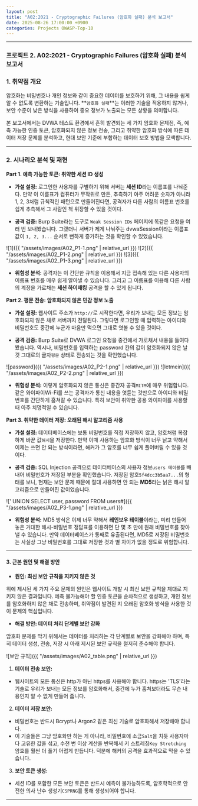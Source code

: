 ```yaml
---
layout: post
title: "A02:2021 - Cryptographic Failures (암호화 실패) 분석 보고서"
date: 2025-08-26 17:00:00 +0900
categories: Projects OWASP-Top-10
---
```

---

### **프로젝트 2. A02:2021 - Cryptographic Failures (암호화 실패) 분석 보고서**

### **1. 취약점 개요**

암호화는 비밀번호나 개인 정보와 같이 중요한 데이터를 보호하기 위해, 그 내용을 쉽게 알 수 없도록 변환하는 기술입니다. **`암호화 실패`**는 이러한 기술을 적용하지 않거나, 보안 수준이 낮은 방식을 사용하여 중요 정보가 노출되는 모든 상황을 의미합니다. 

본 보고서에서는 DVWA 테스트 환경에서 흔히 발견되는 세 가지 암호화 문제점, 즉, 예측 가능한 인증 토큰, 암호화되지 않은 정보 전송, 그리고 취약한 암호화 방식에 따른 데이터 저장 문제를 분석하고, 현대 보안 기준에 부합하는 데이터 보호 방법을 모색합니다.

---

### **2. 시나리오 분석 및 재현**

**Part 1. 예측 가능한 토큰: 취약한 세션 ID 생성**

*   **가설 설정:**
로그인한 사용자를 구별하기 위해 서버는 **세션 ID**라는 이름표를 나눠준다. 만약 이 이름표가 컴퓨터가 무작위로 만든, 추측하기 아주 어려운 숫자가 아니라 1, 2, 3처럼 규칙적인 패턴으로 만들어진다면, 공격자가 다른 사람의 이름표 번호를 쉽게 추측해서 그 사람인 척 위장할 수 있을 것이다.

*   **공격 검증:**
Burp Suite라는 도구로 `Weak Session IDs` 페이지에 똑같은 요청을 여러 번 보내봤습니다. 그랬더니 서버가 제게 나눠주는 dvwaSession이라는 이름표 값이 `1, 2, 3...` 순서로 뻔하게 증가하는 것을 확인할 수 있었습니다.

   ![1]({{ "/assets/images/A02_P1-1.png" | relative_url }})
   ![2]({{ "/assets/images/A02_P1-2.png" | relative_url }})
   ![3]({{ "/assets/images/A02_P1-3.png" | relative_url }})

*   **위험성 분석:**
공격자는 이 간단한 규칙을 이용해서 지금 접속해 있는 다른 사용자의 이름표 번호를 매우 쉽게 알아낼 수 있습니다. 그리고 그 이름표를 이용해 다른 사람의 계정을 가로채는 **세션 하이재킹** 공격을 할 수 있게 됩니다.

**Part 2. 평문 전송: 암호화되지 않은 민감 정보 노출**

*   **가설 설정:**
웹사이트 주소가 `http://`로 시작한다면, 우리가 보내는 모든 정보는 암호화되지 않은 채로 서버까지 전달된다. 그렇다면 로그인할 때 입력하는 아이디와 비밀번호도 중간에 누군가 마음만 먹으면 그대로 엿볼 수 있을 것이다.

*   **공격 검증:**
Burp Suite로 DVWA 로그인 요청을 중간에서 가로채서 내용을 들여다봤습니다. 역시나, 비밀번호를 입력하는 password 칸의 값이 암호화되지 않은 날것 그대로의 글자`평문` 상태로 전송되는 것을 확인했습니다.

   ![password]({{ "/assets/images/A02_P2-1.png" | relative_url }})
   ![letmein]({{ "/assets/images/A02_P2-2.png" | relative_url }})

*   **위험성 분석:**
이렇게 암호화되지 않은 통신은 중간자 공격`MITM`에 매우 위험합니다. 같은 와이파이Wi-Fi를 쓰는 공격자가 통신 내용을 엿듣는 것만으로 아이디와 비밀번호를 간단하게 훔쳐갈 수 있습니다. 특히 보안이 취약한 공용 와이파이를 사용할 때 아주 치명적일 수 있습니다.

**Part 3. 취약한 데이터 저장: 오래된 해시 알고리즘 사용**

*   **가설 설정:**
데이터베이스에는 보통 비밀번호를 직접 저장하지 않고, 암호처럼 복잡하게 바꾼 값`해시`을 저장한다. 만약 이때 사용하는 암호화 방식이 너무 낡고 약해서 이제는 쓰면 안 되는 방식이라면, 해커가 그 암호를 너무 쉽게 풀어버릴 수 있을 것이다.

*   **공격 검증:**
SQL Injection 공격으로 데이터베이스의 사용자 정보`users 테이블`를 빼내어 비밀번호가 저장된 부분을 확인했습니다. 저장된 암호`5f4dcc3b5aa7...`의 형태를 보니, 현재는 보안 문제 때문에 절대 사용하면 안 되는 **MD5**라는 낡은 해시 알고리즘으로 만들어진 값이었습니다.

   ![' UNION SELECT user, password FROM users#]({{ "/assets/images/A02_P3-1.png" | relative_url }})

*   **위험성 분석:**
MD5 방식은 이제 너무 약해서 **레인보우 테이블**이라는, 미리 만들어 놓은 거대한 해시-비밀번호 정답표를 이용하면 단 몇 초 만에 원래 비밀번호를 찾아낼 수 있습니다. 만약 데이터베이스가 통째로 유출된다면, MD5로 저장된 비밀번호는 사실상 그냥 비밀번호를 그대로 저장한 것과 별 차이가 없을 정도로 위험합니다.
    
---

#### **3. 근본 원인 및 해결 방안**

*   **원인: 최신 보안 규칙을 지키지 않은 것**

위에 제시된 세 가지 주요 문제의 원인은 웹사이트 개발 시 최신 보안 규칙을 제대로 지키지 않은 결과입니다. 예측 불가능해야 할 인증 토큰을 순차적으로 생성하고, 개인 정보를 암호화하지 않은 채로 전송하며, 취약점이 발견된 지 오래된 암호화 방식을 사용한 것이 문제의 핵심입니다. 

*   **해결 방안: 데이터 처리 단계별 보안 강화**

암호화 문제를 막기 위해서는 데이터를 처리하는 각 단계별로 보안을 강화해야 하며, 특히 데이터 생성, 전송, 저장 시 아래 제시된 보안 규칙을 철저히 준수해야 합니다.

   ![보안 규칙]({{ "/assets/images/A02_table.png" | relative_url }})

   1.  **데이터 전송 보안:**
*   웹사이트의 모든 통신은 http가 아닌 https를 사용해야 합니다. https는 'TLS'라는 기술로 우리가 보내는 모든 정보를 암호화해서, 중간에 누가 훔쳐보더라도 무슨 내용인지 알 수 없게 만들어 줍니다.

   2.  **데이터 저장 보안:**
*   비밀번호는 반드시 Bcrypt나 Argon2 같은 최신 기술로 암호화해서 저장해야 합니다.
*   이 기술들은 그냥 암호화만 하는 게 아니라, 비밀번호에 소금`Salt`을 치듯 사용자마다 고유한 값을 섞고, 수천 번 이상 계산을 반복해서 키 스트레칭`Key Stretching` 암호를 훨씬 더 풀기 어렵게 만듭니다. 덕분에 해커의 공격을 효과적으로 막을 수 있습니다.

   3.  **보안 토큰 생성:**
*   세션 ID를 포함한 모든 보안 토큰은 반드시 예측이 불가능하도록, 암호학적으로 안전한 의사 난수 생성기`CSPRNG`를 통해 생성되어야 합니다.


<hr class="short-rule">
